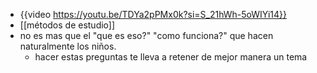 - {{video https://youtu.be/TDYa2pPMx0k?si=S_21hWh-5oWIYi14}}
- [[métodos de estudio]]
- no es mas que el "que es eso?" "como funciona?" que hacen naturalmente los niños.
	- hacer estas preguntas te lleva a retener de mejor manera un tema
